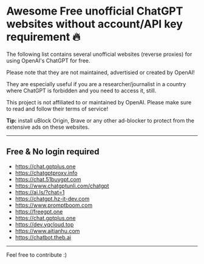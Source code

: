 # Awesome Free unofficial ChatGPT websites without account/API key requirement 🔥

The following list contains several unofficial websites (reverse proxies) for using OpenAI's ChatGPT for free.

Please note that they are not maintained, advertisied or created by OpenAI!

They are especially useful if you are a researcher/journalist in a country where ChatGPT is forbidden and you need to access it, still.

This project is not affiliated to or maintained by OpenAI. Please make sure to read and follow their terms of service!

**Tip:** install uBlock Origin, Brave or any other ad-blocker to protect from the extensive ads on these websites.

***
## Free & No login required

- https://chat.gptplus.one
- https://chatgptproxy.info
- https://chat.51buygpt.com
- https://www.chatgptunli.com/chatgpt
- https://ai.ls/?chat=1
- https://chatgpt.hz-it-dev.com
- https://www.promptboom.com
- https://freegpt.one
- https://chat.gptplus.one
- https://dev.yqcloud.top
- https://www.aitianhu.com
- https://chatbot.theb.ai

***

Feel free to contribute :)
